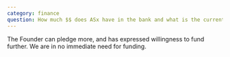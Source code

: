 ```yaml
---
category: finance
question: How much $$ does ASx have in the bank and what is the current burn rate?
---
```

The Founder can pledge more, and has expressed willingness to fund further. We are in no immediate need for funding.